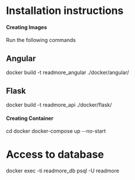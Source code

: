 Installation instructions
=========================

#### Creating Images
Run the following commands

Angular
-------
docker build -t readmore_angular ./docker/angular/

Flask
-----
docker build -t readmore_api ./docker/flask/

#### Creating Container
cd docker
docker-compose up --no-start


Access to database
==================

docker exec -ti readmore_db psql -U readmore